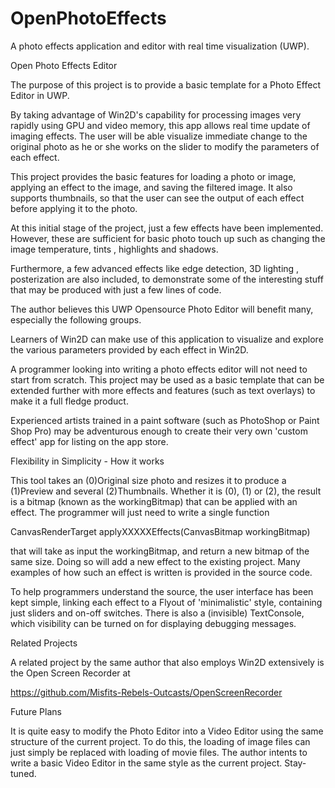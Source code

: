 # OpenPhotoEffects
A photo effects application and editor with real time visualization (UWP). 

Open Photo Effects Editor

The purpose of this project is to provide a basic template for a Photo Effect Editor in UWP.

By taking advantage of Win2D's capability for processing images very rapidly using GPU and video memory,
this app allows real time update of imaging effects. The user will be able visualize 
immediate change to the original photo as he or she works on the slider to modify the parameters
of each effect.

This project provides the basic features for loading a photo or image, applying an effect to the image, and saving the filtered image.
It also supports thumbnails, so that the user can see the output of each effect before applying it
to the photo. 

At this initial stage of the project, just a few effects have been implemented. However, these are sufficient 
for basic photo touch up such as changing the image temperature, tints , highlights and shadows.

Furthermore, a few advanced effects like edge detection, 3D lighting , posterization are also included, to
demonstrate some of the interesting stuff that may be produced with just a few lines of code.

The author believes this UWP Opensource Photo Editor will benefit many, especially the following groups.

Learners of Win2D can make use of this application to visualize and explore the various parameters provided
by each effect in Win2D.

A programmer looking into writing a photo effects editor will not need to start from scratch. This project may be used
as a basic template that can be extended further with more effects and features (such as text overlays) to make it a full fledge product.

Experienced artists trained in a paint software (such as PhotoShop or Paint Shop Pro) may
be adventurous enough to create their very own 'custom effect' app for listing on the app store.

Flexibility in Simplicity - How it works 

This tool takes an (0)Original size photo and resizes it to produce a (1)Preview and several (2)Thumbnails.
Whether it is (0), (1) or (2), the result is a bitmap (known as the workingBitmap) that can
be applied with an effect. The programmer will just need to write a single function

CanvasRenderTarget applyXXXXXEffects(CanvasBitmap workingBitmap)

that will take as input the workingBitmap, and return a new bitmap of the same size.
Doing so will add a new effect to the existing project. Many examples of how such an effect is written is provided in the source code.

To help programmers understand the source, the user interface has been kept simple, linking each effect 
to a Flyout of 'minimalistic' style, containing just sliders and on-off switches. There is also a
(invisible) TextConsole, which visibility can be turned on for displaying debugging messages.


Related Projects

A related project by the same author that also employs Win2D extensively is the Open Screen Recorder at

https://github.com/Misfits-Rebels-Outcasts/OpenScreenRecorder

Future Plans

It is quite easy to modify the Photo Editor into a Video Editor using the same structure of the current project.
To do this, the loading of image files can just simply be replaced with loading of movie files.
The author intents to write a basic Video Editor in the same style as the current project. Stay-tuned.

